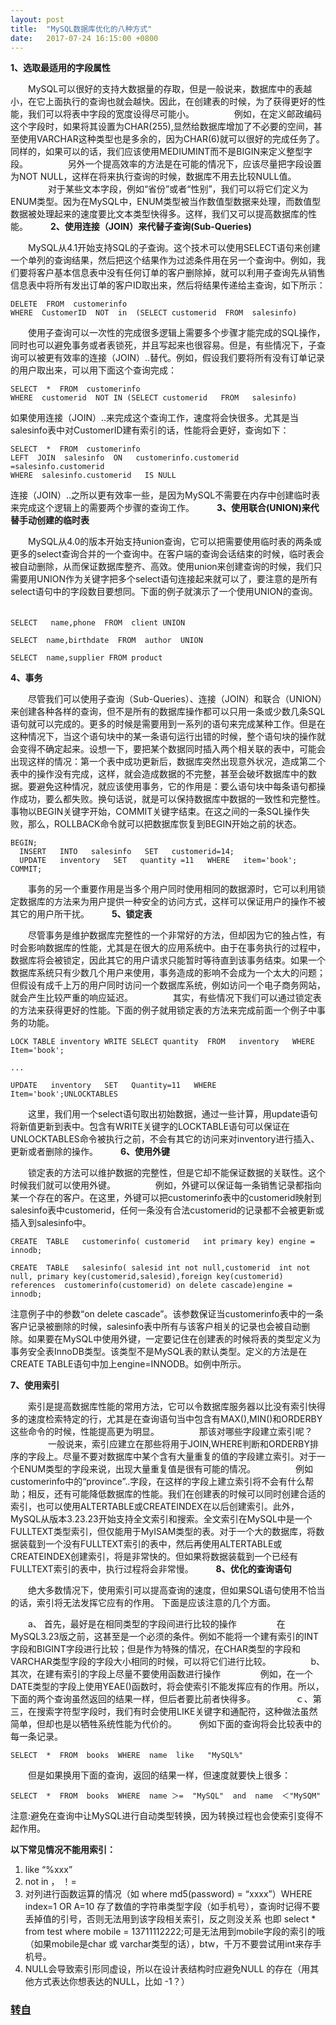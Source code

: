 ```yaml
---
layout: post
title:  "MySQL数据库优化的八种方式"
date:   2017-07-24 16:15:00 +0800
---
```

**1、选取最适用的字段属性**

　　MySQL可以很好的支持大数据量的存取，但是一般说来，数据库中的表越小，在它上面执行的查询也就会越快。因此，在创建表的时候，为了获得更好的性能，我们可以将表中字段的宽度设得尽可能小。
　　
　　例如，在定义邮政编码这个字段时，如果将其设置为CHAR(255),显然给数据库增加了不必要的空间，甚至使用VARCHAR这种类型也是多余的，因为CHAR(6)就可以很好的完成任务了。同样的，如果可以的话，我们应该使用MEDIUMINT而不是BIGIN来定义整型字段。
　　
　　另外一个提高效率的方法是在可能的情况下，应该尽量把字段设置为NOT NULL，这样在将来执行查询的时候，数据库不用去比较NULL值。
　　
　　对于某些文本字段，例如“省份”或者“性别”，我们可以将它们定义为ENUM类型。因为在MySQL中，ENUM类型被当作数值型数据来处理，而数值型数据被处理起来的速度要比文本类型快得多。这样，我们又可以提高数据库的性能。
　　
**2、使用连接（JOIN）来代替子查询(Sub-Queries)**

　　MySQL从4.1开始支持SQL的子查询。这个技术可以使用SELECT语句来创建一个单列的查询结果，然后把这个结果作为过滤条件用在另一个查询中。例如，我们要将客户基本信息表中没有任何订单的客户删除掉，就可以利用子查询先从销售信息表中将所有发出订单的客户ID取出来，然后将结果传递给主查询，如下所示：
```　
DELETE  FROM  customerinfo
WHERE  CustomerID  NOT  in  (SELECT customerid  FROM  salesinfo)
```

　　使用子查询可以一次性的完成很多逻辑上需要多个步骤才能完成的SQL操作，同时也可以避免事务或者表锁死，并且写起来也很容易。但是，有些情况下，子查询可以被更有效率的连接（JOIN）..替代。例如，假设我们要将所有没有订单记录的用户取出来，可以用下面这个查询完成：

```
SELECT  *  FROM  customerinfo
WHERE  customerid  NOT IN (SELECT customerid   FROM   salesinfo)
```

如果使用连接（JOIN）..来完成这个查询工作，速度将会快很多。尤其是当salesinfo表中对CustomerID建有索引的话，性能将会更好，查询如下：

```
SELECT  *  FROM  customerinfo
LEFT  JOIN  salesinfo  ON   customerinfo.customerid =salesinfo.customerid
WHERE  salesinfo.customerid   IS NULL
```

连接（JOIN）..之所以更有效率一些，是因为MySQL不需要在内存中创建临时表来完成这个逻辑上的需要两个步骤的查询工作。
　　
**3、使用联合(UNION)来代替手动创建的临时表**

　　MySQL从4.0的版本开始支持union查询，它可以把需要使用临时表的两条或更多的select查询合并的一个查询中。在客户端的查询会话结束的时候，临时表会被自动删除，从而保证数据库整齐、高效。使用union来创建查询的时候，我们只需要用UNION作为关键字把多个select语句连接起来就可以了，要注意的是所有select语句中的字段数目要想同。下面的例子就演示了一个使用UNION的查询。
　　
```
SELECT   name,phone  FROM  client UNION

SELECT  name,birthdate  FROM  author  UNION

SELECT  name,supplier FROM product
```

**4、事务**

　　尽管我们可以使用子查询（Sub-Queries）、连接（JOIN）和联合（UNION）来创建各种各样的查询，但不是所有的数据库操作都可以只用一条或少数几条SQL语句就可以完成的。更多的时候是需要用到一系列的语句来完成某种工作。但是在这种情况下，当这个语句块中的某一条语句运行出错的时候，整个语句块的操作就会变得不确定起来。设想一下，要把某个数据同时插入两个相关联的表中，可能会出现这样的情况：第一个表中成功更新后，数据库突然出现意外状况，造成第二个表中的操作没有完成，这样，就会造成数据的不完整，甚至会破坏数据库中的数据。要避免这种情况，就应该使用事务，它的作用是：要么语句块中每条语句都操作成功，要么都失败。换句话说，就是可以保持数据库中数据的一致性和完整性。事物以BEGIN关键字开始，COMMIT关键字结束。在这之间的一条SQL操作失败，那么，ROLLBACK命令就可以把数据库恢复到BEGIN开始之前的状态。
　　
```
BEGIN;
  INSERT   INTO   salesinfo   SET   customerid=14;
  UPDATE   inventory   SET   quantity =11   WHERE   item='book';
COMMIT;
```
　　事务的另一个重要作用是当多个用户同时使用相同的数据源时，它可以利用锁定数据库的方法来为用户提供一种安全的访问方式，这样可以保证用户的操作不被其它的用户所干扰。
　　
**5、锁定表**

　　尽管事务是维护数据库完整性的一个非常好的方法，但却因为它的独占性，有时会影响数据库的性能，尤其是在很大的应用系统中。由于在事务执行的过程中，数据库将会被锁定，因此其它的用户请求只能暂时等待直到该事务结束。如果一个数据库系统只有少数几个用户来使用，事务造成的影响不会成为一个太大的问题；但假设有成千上万的用户同时访问一个数据库系统，例如访问一个电子商务网站，就会产生比较严重的响应延迟。
　　
　　其实，有些情况下我们可以通过锁定表的方法来获得更好的性能。下面的例子就用锁定表的方法来完成前面一个例子中事务的功能。
　　
```
LOCK TABLE inventory WRITE SELECT quantity  FROM   inventory   WHERE Item='book';

...

UPDATE   inventory   SET   Quantity=11   WHERE  Item='book';UNLOCKTABLES
```

　　这里，我们用一个select语句取出初始数据，通过一些计算，用update语句将新值更新到表中。包含有WRITE关键字的LOCKTABLE语句可以保证在UNLOCKTABLES命令被执行之前，不会有其它的访问来对inventory进行插入、更新或者删除的操作。
　　
**6、使用外键**

　　锁定表的方法可以维护数据的完整性，但是它却不能保证数据的关联性。这个时候我们就可以使用外键。
　　
　　例如，外键可以保证每一条销售记录都指向某一个存在的客户。在这里，外键可以把customerinfo表中的customerid映射到salesinfo表中customerid，任何一条没有合法customerid的记录都不会被更新或插入到salesinfo中。
　　
```
CREATE  TABLE   customerinfo( customerid   int primary key) engine = innodb;

CREATE  TABLE   salesinfo( salesid int not null,customerid  int not null, primary key(customerid,salesid),foreign key(customerid)  references  customerinfo(customerid) on delete cascade)engine = innodb;
```

注意例子中的参数“on delete cascade”。该参数保证当customerinfo表中的一条客户记录被删除的时候，salesinfo表中所有与该客户相关的记录也会被自动删除。如果要在MySQL中使用外键，一定要记住在创建表的时候将表的类型定义为事务安全表InnoDB类型。该类型不是MySQL表的默认类型。定义的方法是在CREATE TABLE语句中加上engine=INNODB。如例中所示。

**7、使用索引**

　　索引是提高数据库性能的常用方法，它可以令数据库服务器以比没有索引快得多的速度检索特定的行，尤其是在查询语句当中包含有MAX(),MIN()和ORDERBY这些命令的时候，性能提高更为明显。
　　
　　那该对哪些字段建立索引呢？
　　
　　一般说来，索引应建立在那些将用于JOIN,WHERE判断和ORDERBY排序的字段上。尽量不要对数据库中某个含有大量重复的值的字段建立索引。对于一个ENUM类型的字段来说，出现大量重复值是很有可能的情况。
　　
　　例如customerinfo中的“province”..字段，在这样的字段上建立索引将不会有什么帮助；相反，还有可能降低数据库的性能。我们在创建表的时候可以同时创建合适的索引，也可以使用ALTERTABLE或CREATEINDEX在以后创建索引。此外，MySQL从版本3.23.23开始支持全文索引和搜索。全文索引在MySQL中是一个FULLTEXT类型索引，但仅能用于MyISAM类型的表。对于一个大的数据库，将数据装载到一个没有FULLTEXT索引的表中，然后再使用ALTERTABLE或CREATEINDEX创建索引，将是非常快的。但如果将数据装载到一个已经有FULLTEXT索引的表中，执行过程将会非常慢。
　　
**8、优化的查询语句**

　　绝大多数情况下，使用索引可以提高查询的速度，但如果SQL语句使用不恰当的话，索引将无法发挥它应有的作用。
下面是应该注意的几个方面。

　　a、 首先，最好是在相同类型的字段间进行比较的操作
　　
　　在MySQL3.23版之前，这甚至是一个必须的条件。例如不能将一个建有索引的INT字段和BIGINT字段进行比较；但是作为特殊的情况，在CHAR类型的字段和VARCHAR类型字段的字段大小相同的时候，可以将它们进行比较。
　　
　　b、 其次，在建有索引的字段上尽量不要使用函数进行操作
　　
　　例如，在一个DATE类型的字段上使用YEAE()函数时，将会使索引不能发挥应有的作用。所以，下面的两个查询虽然返回的结果一样，但后者要比前者快得多。
　　
　　ｃ、第三，在搜索字符型字段时，我们有时会使用LIKE关键字和通配符，这种做法虽然简单，但却也是以牺牲系统性能为代价的。
　　
例如下面的查询将会比较表中的每一条记录。

```
SELECT  *  FROM  books  WHERE  name  like   "MySQL%"
```

　　但是如果换用下面的查询，返回的结果一样，但速度就要快上很多：
　　
```　　
SELECT  *  FROM  books  WHERE  name ＞=  "MySQL"  and  name  ＜"MySQM"
```

注意:避免在查询中让MySQL进行自动类型转换，因为转换过程也会使索引变得不起作用。

**以下常见情况不能用索引：**

 1. like “%xxx”
 2. not in ， ！=
 3. 对列进行函数运算的情况（如 where md5(password) = “xxxx”）WHERE index=1 OR A=10
存了数值的字符串类型字段（如手机号），查询时记得不要丢掉值的引号，否则无法用到该字段相关索引，反之则没关系
也即 select * from test where mobile = 13711112222;可是无法用到mobile字段的索引的哦（如果mobile是char 或 varchar类型的话），btw，千万不要尝试用int来存手机号。
 4. NULL会导致索引形同虚设，所以在设计表结构时应避免NULL 的存在（用其他方式表达你想表达的NULL，比如 -1？）
### [转自](http://www.jianshu.com/p/dac715a88b44)

